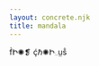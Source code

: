 ```yaml
---
layout: concrete.njk
title: mandala
---
```


<p>ḟԻ✺❡ ḉℏ✺Ի<span class="header-frog">&#78223;</span>ṳṧ</p>
<!-- V E R N A L  E Q U I N O X  2 0 2 4 -->

<style>
  .header-frog {
    font-size: 4px;
  }
  .container {
    position: absolute;
    left: 20px;
    right: 0;
    top: 300px;
    bottom: 0;
    margin: auto;
  }

  .line { 
    font-weight: 400;
    letter-spacing: 0px;
    line-height: 0px;
    font-size: 25px;
    position: absolute;
    text-align: justify;
    display: block;
    width: calc(100% - 40px);
    /* height: 10px; */
  }
</style>

 <script>
  const  container = document.querySelector('.container');
  const line = document.querySelector('.line');

  for (let index = 0; index < 360; index += 2) {
    const el = line.cloneNode(true);

    el.setAttribute('style', `transform: rotate(${index}deg)`);
    
     container.appendChild(el);
  }
</script>